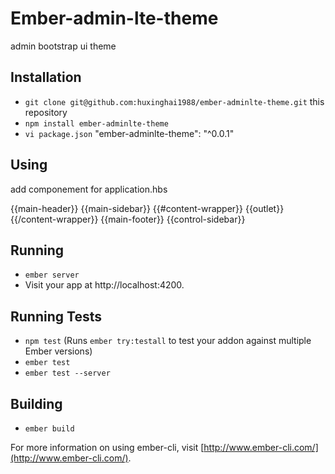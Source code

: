 # Ember-admin-lte-theme

admin bootstrap ui theme

## Installation

* `git clone git@github.com:huxinghai1988/ember-adminlte-theme.git` this repository
* `npm install ember-adminlte-theme`
* `vi package.json` "ember-adminlte-theme": "^0.0.1"

## Using
  
  add componement for application.hbs

  <div class="wrapper">
    {{main-header}}      
    {{main-sidebar}}     
    {{#content-wrapper}} 
      {{outlet}}
    {{/content-wrapper}}
    {{main-footer}}      
    {{control-sidebar}}
  </div>

## Running

* `ember server`
* Visit your app at http://localhost:4200.

## Running Tests

* `npm test` (Runs `ember try:testall` to test your addon against multiple Ember versions)
* `ember test`
* `ember test --server`

## Building

* `ember build`

For more information on using ember-cli, visit [http://www.ember-cli.com/](http://www.ember-cli.com/).
